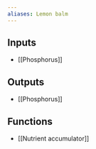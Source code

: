 ```yaml
---
aliases: Lemon balm
---
```


## Inputs
- [[Phosphorus]]

## Outputs
- [[Phosphorus]]

## Functions
- [[Nutrient accumulator]]